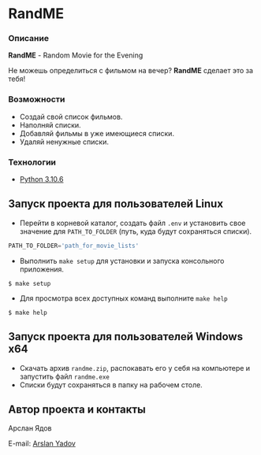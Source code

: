 # RandME
### Описание
**RandME** - Random Movie for the Evening

Не можешь определиться с фильмом на вечер? **RandME** сделает это за тебя!
### Возможности
* Создай свой список фильмов.
* Наполняй списки.
* Добавляй фильмы в уже имеющиеся списки.
* Удаляй ненужные списки.
### Технологии
* [Python 3.10.6](https://docs.python.org/3.10/)
## Запуск проекта для пользователей Linux
- Перейти в корневой каталог, создать файл `.env` и установить свое значение для `PATH_TO_FOLDER` (путь, куда будут сохраняться списки).
``` python
PATH_TO_FOLDER='path_for_movie_lists'
```
- Выполнить `make setup` для установки и запуска консольного приложения.
``` make
$ make setup
```
- Для просмотра всех доступных команд выполните `make help`
```make
$ make help
```
## Запуск проекта для пользователей Windows x64
- Скачать архив `randme.zip`, распокавать его у себя на компьютере и запустить файл `randme.exe`
- Списки будут сохраняться в папку на рабочем столе.
## Автор проекта и контакты
Арслан Ядов

E-mail:
[Arslan Yadov](mailto:arslanyadov@yandex.ru?subject=RandFE)
